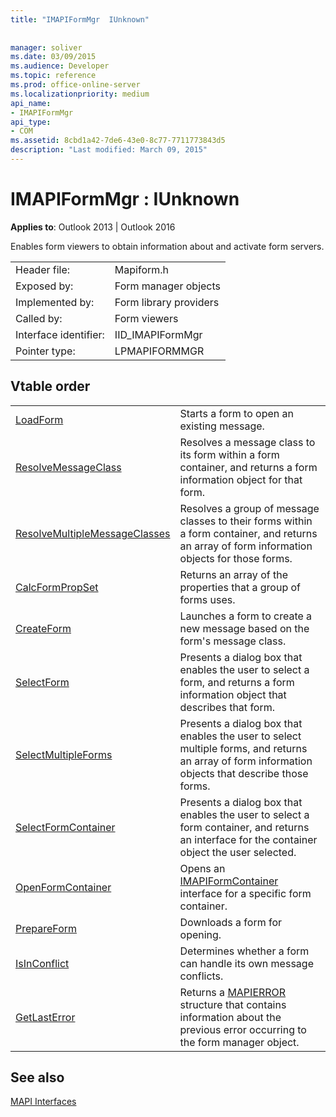 ```yaml
---
title: "IMAPIFormMgr  IUnknown"
 
 
manager: soliver
ms.date: 03/09/2015
ms.audience: Developer
ms.topic: reference
ms.prod: office-online-server
ms.localizationpriority: medium
api_name:
- IMAPIFormMgr
api_type:
- COM
ms.assetid: 8cbd1a42-7de6-43e0-8c77-7711773843d5
description: "Last modified: March 09, 2015"
---
```


# IMAPIFormMgr : IUnknown

  
  
**Applies to**: Outlook 2013 | Outlook 2016 
  
Enables form viewers to obtain information about and activate form servers. 
  
|||
|:-----|:-----|
|Header file:  <br/> |Mapiform.h  <br/> |
|Exposed by:  <br/> |Form manager objects  <br/> |
|Implemented by:  <br/> |Form library providers  <br/> |
|Called by:  <br/> |Form viewers  <br/> |
|Interface identifier:  <br/> |IID_IMAPIFormMgr  <br/> |
|Pointer type:  <br/> |LPMAPIFORMMGR  <br/> |
   
## Vtable order

|||
|:-----|:-----|
|[LoadForm](imapiformmgr-loadform.md) <br/> |Starts a form to open an existing message.  <br/> |
|[ResolveMessageClass](imapiformmgr-resolvemessageclass.md) <br/> |Resolves a message class to its form within a form container, and returns a form information object for that form.  <br/> |
|[ResolveMultipleMessageClasses](imapiformmgr-resolvemultiplemessageclasses.md) <br/> |Resolves a group of message classes to their forms within a form container, and returns an array of form information objects for those forms.  <br/> |
|[CalcFormPropSet](imapiformmgr-calcformpropset.md) <br/> |Returns an array of the properties that a group of forms uses.  <br/> |
|[CreateForm](imapiformmgr-createform.md) <br/> |Launches a form to create a new message based on the form's message class.  <br/> |
|[SelectForm](imapiformmgr-selectform.md) <br/> |Presents a dialog box that enables the user to select a form, and returns a form information object that describes that form.  <br/> |
|[SelectMultipleForms](imapiformmgr-selectmultipleforms.md) <br/> |Presents a dialog box that enables the user to select multiple forms, and returns an array of form information objects that describe those forms.  <br/> |
|[SelectFormContainer](imapiformmgr-selectformcontainer.md) <br/> |Presents a dialog box that enables the user to select a form container, and returns an interface for the container object the user selected.  <br/> |
|[OpenFormContainer](imapiformmgr-openformcontainer.md) <br/> |Opens an [IMAPIFormContainer](imapiformcontaineriunknown.md) interface for a specific form container.  <br/> |
|[PrepareForm](imapiformmgr-prepareform.md) <br/> |Downloads a form for opening.  <br/> |
|[IsInConflict](imapiformmgr-isinconflict.md) <br/> |Determines whether a form can handle its own message conflicts.  <br/> |
|[GetLastError](imapiformmgr-getlasterror.md) <br/> |Returns a [MAPIERROR](mapierror.md) structure that contains information about the previous error occurring to the form manager object.  <br/> |
   
## See also



[MAPI Interfaces](mapi-interfaces.md)

